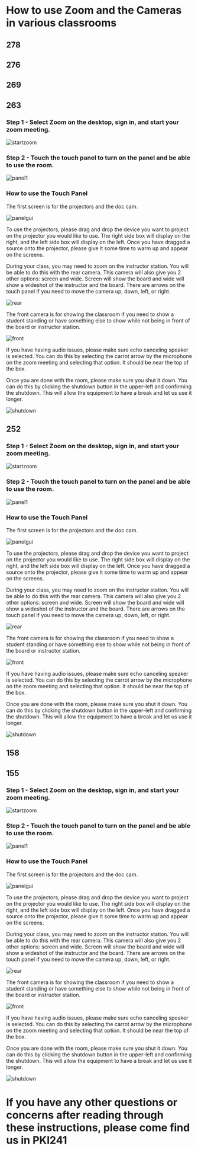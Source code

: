# How to use Zoom and the Cameras in various classrooms


## 278


## 276


## 269



## 263

### Step 1 - Select Zoom on the desktop, sign in, and start your zoom meeting.

![startzoom](pictures/263/startzoom.png)

### Step 2 - Touch the touch panel to turn on the panel and be able to use the room.

![panel1](pictures/263/panel1.png)

### How to use the Touch Panel

The first screen is for the projectors and the doc cam.

![panelgui](pictures/263/panelgui.png)

To use the projectors, please drag and drop the device you want to project on the projector you would like to use.
The right side box will display on the right, and the left side box will display on the left. Once you have dragged a source onto the projector, please give it some time to warm up and appear on the screens.

During your class, you may need to zoom on the instructor station. You will be able to do this with the rear camera. This camera will also give you 2 other options: screen and wide. Screen will show the board and wide will show a wideshot of the instructor and the board.
There are arrows on the touch panel if you need to move the camera up, down, left, or right.

![rear](pictures/263/rear.jpg)

The front camera is for showing the classroom if you need to show a student standing or have something else to show while not being in front of the board or instructor station.

![front](pictures/263/front.jpg)

If you have having audio issues, please make sure echo canceling speaker is selected. You can do this by selecting the carrot arrow by the microphone on the zoom meeting and selecting that option. It should be near the top of the box.

Once you are done with the room, please make sure you shut it down. You can do this by clicking the shutdown button in the upper-left and confirming the shutdown. This will allow the equipment to have a break and let us use it longer.

![shutdown](pictures/263/shutdown.jpg)


## 252

### Step 1 - Select Zoom on the desktop, sign in, and start your zoom meeting.

![startzoom](pictures/263/startzoom.png)

### Step 2 - Touch the touch panel to turn on the panel and be able to use the room.

![panel1](pictures/252/panel1.jpg)

### How to use the Touch Panel

The first screen is for the projectors and the doc cam.

![panelgui](pictures/252/panelgui.jpg)

To use the projectors, please drag and drop the device you want to project on the projector you would like to use.
The right side box will display on the right, and the left side box will display on the left. Once you have dragged a source onto the projector, please give it some time to warm up and appear on the screens.

During your class, you may need to zoom on the instructor station. You will be able to do this with the rear camera. This camera will also give you 2 other options: screen and wide. Screen will show the board and wide will show a wideshot of the instructor and the board.
There are arrows on the touch panel if you need to move the camera up, down, left, or right.

![rear](pictures/252/rear.jpg)

The front camera is for showing the classroom if you need to show a student standing or have something else to show while not being in front of the board or instructor station.

![front](pictures/252/front.jpg)

If you have having audio issues, please make sure echo canceling speaker is selected. You can do this by selecting the carrot arrow by the microphone on the zoom meeting and selecting that option. It should be near the top of the box.

Once you are done with the room, please make sure you shut it down. You can do this by clicking the shutdown button in the upper-left and confirming the shutdown. This will allow the equipment to have a break and let us use it longer.

![shutdown](pictures/263/shutdown.jpg)


## 158


## 155

### Step 1 - Select Zoom on the desktop, sign in, and start your zoom meeting.

![startzoom](pictures/263/startzoom.png)

### Step 2 - Touch the touch panel to turn on the panel and be able to use the room.

![panel1](pictures/155/panel1.jpg)

### How to use the Touch Panel

The first screen is for the projectors and the doc cam.

![panelgui](pictures/155/panelgui.jpg)

To use the projectors, please drag and drop the device you want to project on the projector you would like to use.
The right side box will display on the right, and the left side box will display on the left. Once you have dragged a source onto the projector, please give it some time to warm up and appear on the screens.

During your class, you may need to zoom on the instructor station. You will be able to do this with the rear camera. This camera will also give you 2 other options: screen and wide. Screen will show the board and wide will show a wideshot of the instructor and the board.
There are arrows on the touch panel if you need to move the camera up, down, left, or right.

![rear](pictures/155/rear.jpg)

The front camera is for showing the classroom if you need to show a student standing or have something else to show while not being in front of the board or instructor station.

![front](pictures/155/front.jpg)

If you have having audio issues, please make sure echo canceling speaker is selected. You can do this by selecting the carrot arrow by the microphone on the zoom meeting and selecting that option. It should be near the top of the box.

Once you are done with the room, please make sure you shut it down. You can do this by clicking the shutdown button in the upper-left and confirming the shutdown. This will allow the equipment to have a break and let us use it longer.

![shutdown](pictures/263/shutdown.jpg)





# If you have any other questions or concerns after reading through these instructions, please come find us in PKI241
